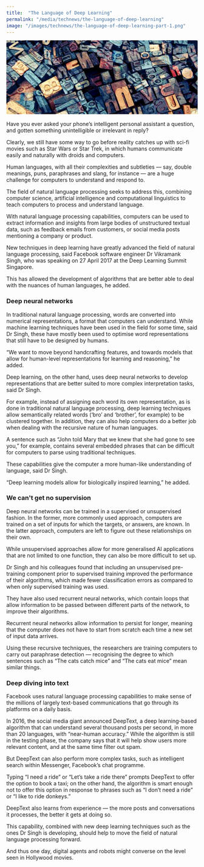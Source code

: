 ```yaml
---
title:  "The Language of Deep Learning"
permalink: "/media/technews/the-language-of-deep-learning"
image: "/images/technews/the-language-of-deep-learning-part-1.png"
---
```


![the language of deep learning](/images/technews/the-language-of-deep-learning-part-1.png)

Have you ever asked your phone’s intelligent personal assistant a question, and gotten something unintelligible or irrelevant in reply?

Clearly, we still have some way to go before reality catches up with sci-fi movies such as Star Wars or Star Trek, in which humans communicate easily and naturally with droids and computers.

Human languages, with all their complexities and subtleties — say, double meanings, puns, paraphrases and slang, for instance — are a huge challenge for computers to understand and respond to.

The field of natural language processing seeks to address this, combining computer science, artificial intelligence and computational linguistics to teach computers to process and understand language.

With natural language processing capabilities, computers can be used to extract information and insights from large bodies of unstructured textual data, such as feedback emails from customers, or social media posts mentioning a company or product.

New techniques in deep learning have greatly advanced the field of natural language processing, said Facebook software engineer Dr Vikramank Singh, who was speaking on 27 April 2017 at the Deep Learning Summit Singapore.

This has allowed the development of algorithms that are better able to deal with the nuances of human languages, he added.

### **Deep neural networks**
In traditional natural language processing, words are converted into numerical representations, a format that computers can understand. While machine learning techniques have been used in the field for some time, said Dr Singh, these have mostly been used to optimise word representations that still have to be designed by humans.

“We want to move beyond handcrafting features, and towards models that allow for human-level representations for learning and reasoning,” he added.

Deep learning, on the other hand, uses deep neural networks to develop representations that are better suited to more complex interpretation tasks, said Dr Singh.

For example, instead of assigning each word its own representation, as is done in traditional natural language processing, deep learning techniques allow semantically related words (‘bro’ and ‘brother’, for example) to be clustered together. In addition, they can also help computers do a better job when dealing with the recursive nature of human languages.

A sentence such as “John told Mary that we knew that she had gone to see you,” for example, contains several embedded phrases that can be difficult for computers to parse using traditional techniques.

These capabilities give the computer a more human-like understanding of language, said Dr Singh.

“Deep learning models allow for biologically inspired learning,” he added.

### **We can't get no supervision**
Deep neural networks can be trained in a supervised or unsupervised fashion. In the former, more commonly used approach, computers are trained on a set of inputs for which the targets, or answers, are known. In the latter approach, computers are left to figure out these relationships on their own.

While unsupervised approaches allow for more generalised AI applications that are not limited to one function, they can also be more difficult to set up.

Dr Singh and his colleagues found that including an unsupervised pre-training component prior to supervised training improved the performance of their algorithms, which made fewer classification errors as compared to when only supervised training was used.

They have also used recurrent neural networks, which contain loops that allow information to be passed between different parts of the network, to improve their algorithms.

Recurrent neural networks allow information to persist for longer, meaning that the computer does not have to start from scratch each time a new set of input data arrives.

Using these recursive techniques, the researchers are training computers to carry out paraphrase detection — recognising the degree to which sentences such as “The cats catch mice” and “The cats eat mice” mean similar things.

### **Deep diving into text**
Facebook uses natural language processing capabilities to make sense of the millions of largely text-based communications that go through its platforms on a daily basis.

In 2016, the social media giant announced DeepText, a deep learning-based algorithm that can understand several thousand posts per second, in more than 20 languages, with “near-human accuracy.” While the algorithm is still in the testing phase, the company says that it will help show users more relevant content, and at the same time filter out spam.

But DeepText can also perform more complex tasks, such as intelligent search within Messenger, Facebook’s chat programme.

Typing “I need a ride” or “Let’s take a ride there” prompts DeepText to offer the option to book a taxi; on the other hand, the algorithm is smart enough not to offer this option in response to phrases such as “I don’t need a ride” or “I like to ride donkeys.”

DeepText also learns from experience — the more posts and conversations it processes, the better it gets at doing so.

This capability, combined with new deep learning techniques such as the ones Dr Singh is developing, should help to move the field of natural language processing forward.

And thus one day, digital agents and robots might converse on the level seen in Hollywood movies.

